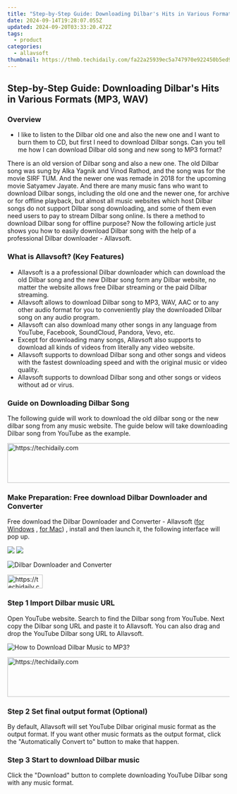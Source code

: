 ```yaml
---
title: "Step-by-Step Guide: Downloading Dilbar's Hits in Various Formats (MP3, WAV)"
date: 2024-09-14T19:28:07.055Z
updated: 2024-09-20T03:33:20.472Z
tags:
  - product
categories:
  - allavsoft
thumbnail: https://thmb.techidaily.com/fa22a25939ec5a747970e922450b5ed9de98bf9e7d068192b7f160e6562e70f2.jpg
---
```


## Step-by-Step Guide: Downloading Dilbar's Hits in Various Formats (MP3, WAV)

### Overview

* I like to listen to the Dilbar old one and also the new one and I want to burn them to CD, but first I need to download Dilbar songs. Can you tell me how I can download Dilbar old song and new song to MP3 format?

There is an old version of Dilbar song and also a new one. The old Dilbar song was sung by Alka Yagnik and Vinod Rathod, and the song was for the movie SIRF TUM. And the newer one was remade in 2018 for the upcoming movie Satyamev Jayate. And there are many music fans who want to download Dilbar songs, including the old one and the newer one, for archive or for offline playback, but almost all music websites which host Dilbar songs do not support Dilbar song downloading, and some of them even need users to pay to stream Dilbar song online. Is there a method to download Dilbar song for offline purpose? Now the following article just shows you how to easily download Dilbar song with the help of a professional Dilbar downloader - Allavsoft.

### What is Allavsoft? (Key Features)

* Allavsoft is a a professional Dilbar downloader which can download the old Dilbar song and the new Dilbar song form any Dilbar website, no matter the website allows free Dilbar streaming or the paid Dilbar streaming.
* Allavsoft allows to download Dilbar song to MP3, WAV, AAC or to any other audio format for you to conveniently play the downloaded Dilbar song on any audio program.
* Allavsoft can also download many other songs in any language from YouTube, Facebook, SoundCloud, Pandora, Vevo, etc.
* Except for downloading many songs, Allavsoft also supports to download all kinds of videos from literally any video website.
* Allavsoft supports to download Dilbar song and other songs and videos with the fastest downloading speed and with the original music or video quality.
* Allavsoft supports to download Dilbar song and other songs or videos without ad or virus.

### Guide on Downloading Dilbar Song

The following guide will work to download the old dilbar song or the new dilbar song from any music website. The guide below will take downloading Dilbar song from YouTube as the example.

<!-- affiliate ads begin -->
<a href="https://unicoeye.pxf.io/c/5597632/2134246/18498" target="_top" id="2134246">
  <img src="//a.impactradius-go.com/display-ad/18498-2134246" border="0" alt="https://techidaily.com" width="728" height="90"/>
</a>
<img height="0" width="0" src="https://unicoeye.pxf.io/i/5597632/2134246/18498" style="position:absolute;visibility:hidden;" border="0" />
<!-- affiliate ads end -->

### Make Preparation: Free download Dilbar Downloader and Converter

Free download the Dilbar Downloader and Converter - Allavsoft ([for Windows](https://tools.techidaily.com/allavsoft/products/) , [for Mac](https://tools.techidaily.com/allavsoft/products/)) , install and then launch it, the following interface will pop up.

[![](https://www.allavsoft.com/how-to/../images/how-to/free-download-win.jpg)](https://tools.techidaily.com/allavsoft/products/) [![](https://www.allavsoft.com/how-to/../images/how-to/free-download-mac.jpg)](https://tools.techidaily.com/allavsoft/products/)

![Dilbar Downloader and Converter](https://www.allavsoft.com/how-to/../images/allavsoft/screen-shot-600.jpg)

<!-- affiliate ads begin -->
<a href="https://25home.pxf.io/c/5597632/2148634/16836" target="_top" id="2148634">
  <img src="//a.impactradius-go.com/display-ad/16836-2148634" border="0" alt="https://techidaily.com" width="80" height="31"/>
</a>
<img height="0" width="0" src="https://25home.pxf.io/i/5597632/2148634/16836" style="position:absolute;visibility:hidden;" border="0" />
<!-- affiliate ads end -->

### Step 1 Import Dilbar music URL

Open YouTube website. Search to find the Dilbar song from YouTube. Next copy the Dilbar song URL and paste it to Allavsoft. You can also drag and drop the YouTube Dilbar song URL to Allavsoft.

![How to Download Dilbar Music to MP3?](https://www.allavsoft.com/how-to/../images/how-to/download-rtmp-video/download-rtmp-video.jpg)

<!-- affiliate ads begin -->
<a href="https://appsumo.8odi.net/c/5597632/2123727/7443" target="_top" id="2123727">
  <img src="//a.impactradius-go.com/display-ad/7443-2123727" border="0" alt="https://techidaily.com" width="728" height="90"/>
</a>
<img height="0" width="0" src="https://appsumo.8odi.net/i/5597632/2123727/7443" style="position:absolute;visibility:hidden;" border="0" />
<!-- affiliate ads end -->

### Step 2 Set final output format (Optional)

By default, Allavsoft will set YouTube Dilbar original music format as the output format. If you want other music formats as the output format, click the "Automatically Convert to" button to make that happen.

### Step 3 Start to download Dilbar music

Click the "Download" button to complete downloading YouTube Dilbar song with any music format.

<ins class="adsbygoogle"
     style="display:block"
     data-ad-format="autorelaxed"
     data-ad-client="ca-pub-7571918770474297"
     data-ad-slot="1223367746"></ins>

<ins class="adsbygoogle"
     style="display:block"
     data-ad-client="ca-pub-7571918770474297"
     data-ad-slot="8358498916"
     data-ad-format="auto"
     data-full-width-responsive="true"></ins>
